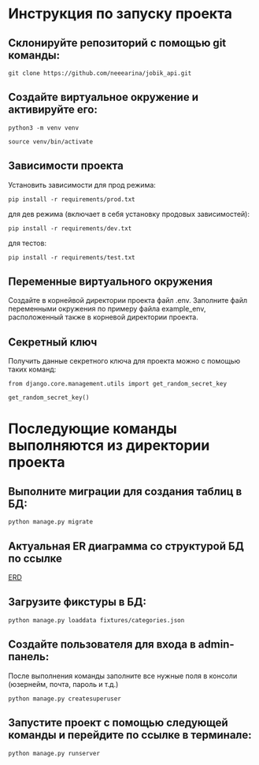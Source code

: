 # Инструкция по запуску проекта

## Склонируйте репозиторий с помощью git команды:

```
git clone https://github.com/neeearina/jobik_api.git
```

## Создайте виртуальное окружение и активируйте его:

```
python3 -m venv venv 
```

```
source venv/bin/activate 
```

## Зависимости проекта

Установить зависимости для прод режима:

```
pip install -r requirements/prod.txt
```

для дев режима (включает в себя установку продовых зависимостей):

```
pip install -r requirements/dev.txt
```

для тестов:

```
pip install -r requirements/test.txt
```

## Переменные виртуального окружения

Создайте в корнейвой директории проекта файл .env. Заполните файл переменными
окружения по примеру файла example_env, расположенный также в корневой
директории проекта.

## Секретный ключ

Получить данные секретного ключа для проекта можно с помощью таких команд:

```
from django.core.management.utils import get_random_secret_key
```

```
get_random_secret_key()
```

# Последующие команды выполняются из директории проекта

## Выполните миграции для создания таблиц в БД:

```
python manage.py migrate
```

## Актуальная ER диаграмма со структурой БД по ссылке

[ERD](https://dbdiagram.io/d/656488923be1495787ceca36)

## Загрузите фикстуры в БД:

```
python manage.py loaddata fixtures/categories.json
```

## Создайте пользователя для входа в admin-панель:

После выполнения команды заполните все нужные поля в консоли (юзернейм, почта,
пароль и т.д.)

```
python manage.py createsuperuser
```

## Запустите проект с помощью следующей команды и перейдите по ссылке в терминале:

```
python manage.py runserver
```





